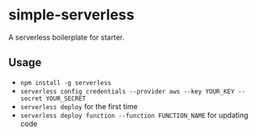 # simple-serverless
A serverless boilerplate for starter.

## Usage
- `npm install -g serverless`
- `serverless config credentials --provider aws --key YOUR_KEY --secret YOUR_SECRET`
- `serverless deploy` for the first time
- `serverless deploy function --function FUNCTION_NAME` for updating code
